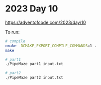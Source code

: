 # 2023 Day 10

https://adventofcode.com/2023/day/10

To run:

```sh
# compile
cmake -DCMAKE_EXPORT_COMPILE_COMMANDS=1 .
make

# part1
./PipeMaze part1 input.txt

# part2
./PipeMaze part2 input.txt
```
